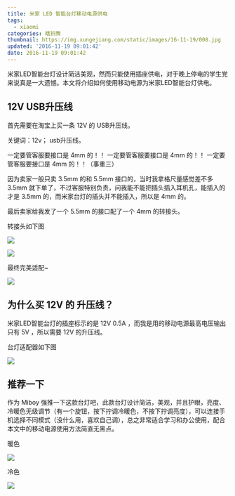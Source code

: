 ```yaml
---
title: 米家 LED 智能台灯移动电源供电
tags:
  - xiaomi
categories: 瞎折腾
thumbnail: https://img.xungejiang.com/static/images/16-11-19/008.jpg
updated: '2016-11-19 09:01:42'
date: 2016-11-19 09:01:42
---
```


米家LED智能台灯设计简洁美观，然而只能使用插座供电，对于晚上停电的学生党来说真是一大遗憾。本文将介绍如何使用移动电源为米家LED智能台灯供电。

<!--more-->




## 12V USB升压线

首先需要在淘宝上买一条 12V 的 USB升压线。

关键词：12v； usb升压线。

一定要管客服要接口是 4mm 的！！
一定要管客服要接口是 4mm 的！！
一定要管客服要接口是 4mm 的！！（事重三）

因为卖家一般只卖 3.5mm 的和 5.5mm 接口的，当时我拿格尺量感觉差不多 3.5mm 就下单了，不过客服特别负责，问我能不能把插头插入耳机孔，能插入的才是 3.5mm 的，而米家台灯的插头并不能插入，所以是 4mm 的。

最后卖家给我发了一个 5.5mm 的接口配了一个 4mm 的转接头。

转接头如下图

![](https://img.xungejiang.com/static/images/16-11-19/003.jpg)

![](https://img.xungejiang.com/static/images/16-11-19/004.jpg)

最终完美适配~

![](https://img.xungejiang.com/static/images/16-11-19/007.jpg)


## 为什么买 12V 的 升压线？

米家LED智能台灯的插座标示的是 12V 0.5A ，而我是用的移动电源最高电压输出只有 5V ，所以需要 12V 的升压线。

台灯适配器如下图

![](https://img.xungejiang.com/static/images/16-11-19/006.jpg)



## 推荐一下

作为 Miboy 强推一下这款台灯吧，此款台灯设计简洁，美观，并且护眼，亮度、冷暖色无级调节（有一个旋钮，按下拧调冷暖色，不按下拧调亮度），可以连接手机选择不同模式（没什么用，喜欢自己调），总之非常适合学习和办公使用，配合本文中的移动电源使用方法简直无黑点。

暖色

![](https://img.xungejiang.com/static/images/16-11-19/001.jpg)


冷色

![](https://img.xungejiang.com/static/images/16-11-19/002.jpg)
